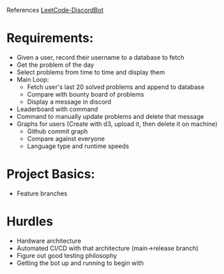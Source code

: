References [LeetCode-DiscordBot](https://github.com/unca-acm/LeetCode-DiscordBot)

# Requirements:
- Given a user, record their username to a database to fetch
- Get the problem of the day
- Select problems from time to time and display them
- Main Loop:
  - Fetch user's last 20 solved problems and append to database
  - Compare with bounty board of problems
  - Display a message in discord 
- Leaderboard with command
- Command to manually update problems and delete that message
- Graphs for users (Create with d3, upload it, then delete it on machine)
  - Github commit graph
  - Compare against everyone
  - Language type and runtime speeds

# Project Basics:
- Feature branches

# Hurdles
- Hardware architecture
- Automated CI/CD with that architecture (main->release branch)
- Figure out good testing philosophy
- Getting the bot up and running to begin with
